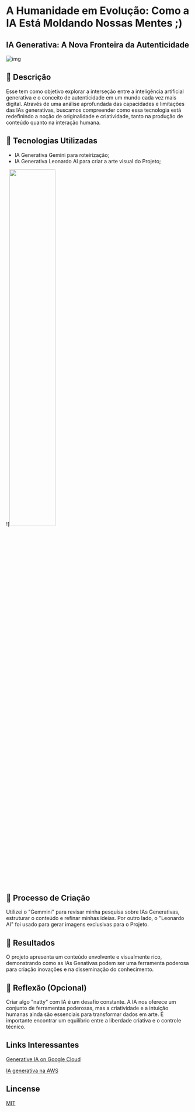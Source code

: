 # A Humanidade em Evolução: Como a IA Está Moldando Nossas Mentes ;)
 ## IA Generativa: A Nova Fronteira da Autenticidade
 ![img](https://cdn.leonardo.ai/users/039d3caa-4179-4994-8eb3-9ca43a64feb7/generations/c8591b81-13e2-4ff2-a915-9883e81647c0/Cinematic_Kino_Humanity_Evolving_How_AI_Is_Shaping_Our_Minds_h_3.jpg)

## 📒 Descrição
Esse tem como objetivo explorar a interseção entre a inteligência artificial generativa e o conceito de autenticidade em um mundo cada vez mais digital. Através de uma análise aprofundada das capacidades e limitações das IAs generativas, buscamos compreender como essa tecnologia está redefinindo a noção de originalidade e criatividade, tanto na produção de conteúdo quanto na interação humana.

## 🤖 Tecnologias Utilizadas
* IA Generativa Gemini para roteirização;
* IA Generativa Leonardo AI para criar a arte visual do Projeto;

![<img width=50%, height=50% src="https://cdn.leonardo.ai/users/039d3caa-4179-4994-8eb3-9ca43a64feb7/generations/c8591b81-13e2-4ff2-a915-9883e81647c0/Cinematic_Kino_Humanity_Evolving_How_AI_Is_Shaping_Our_Minds_h_0.jpg"/>


## 🧐 Processo de Criação
Utilizei o "Gemmini" para revisar minha pesquisa sobre IAs Generativas, estruturar o conteúdo e refinar minhas ideias. Por outro lado, o "Leonardo AI" foi usado para gerar imagens exclusivas para o Projeto.

## 🚀 Resultados
O projeto apresenta um conteúdo envolvente e visualmente rico, demonstrando como as IAs Genativas podem ser uma ferramenta poderosa para criação  inovações e na disseminação do conhecimento.

## 💭 Reflexão (Opcional)
Criar algo "natty" com IA é um desafio constante. A IA nos oferece um conjunto de ferramentas poderosas, mas a criatividade e a intuição humanas ainda são essenciais para transformar dados em arte. É importante encontrar um equilíbrio entre a liberdade criativa e o controle técnico.


## Links Interessantes

[Generative IA on Google Cloud](https://www.youtube.com/watch?v=Q1zF9pF6flw)

[IA generativa na AWS ](https://aws.amazon.com/pt/ai/generative-ai/?gclid=Cj0KCQjwrKu2BhDkARIsAD7GBosZUARLhiSWGqGs0PNd_Kr3RL8a--_1ahHs6y-7OyHa8EGVQMQ7OiAaAr30EALw_wcB&trk=b546b4fb-1884-4717-aebd-3196431fc58c&sc_channel=ps&ef_id=Cj0KCQjwrKu2BhDkARIsAD7GBosZUARLhiSWGqGs0PNd_Kr3RL8a--_1ahHs6y-7OyHa8EGVQMQ7OiAaAr30EALw_wcB:G:s&s_kwcid=AL!4422!3!686171157485!e!!g!!ia%20generativa!20894978139!160955782767)

## Lincense
[MIT](https://choosealicense.com/licenses/mit/)



